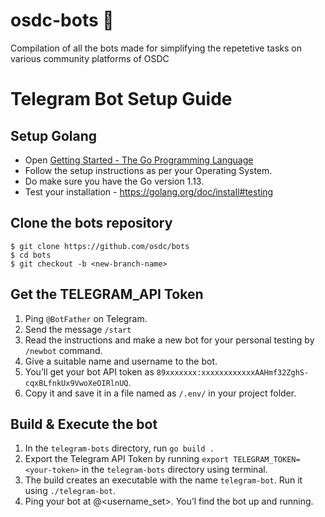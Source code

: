# osdc-bots 🤖

Compilation of all the bots made for simplifying the repetetive tasks on various community platforms of OSDC


# Telegram Bot Setup Guide
## Setup Golang
* Open [Getting Started - The Go Programming Language](https://golang.org/doc/install#install)
* Follow the setup instructions as per your Operating System.
* Do make sure you have the Go version 1.13.
* Test your installation - https://golang.org/doc/install#testing

## Clone the bots repository
```
$ git clone https://github.com/osdc/bots
$ cd bots
$ git checkout -b <new-branch-name>
```

## Get the TELEGRAM_API Token
1. Ping `@BotFather` on Telegram.
2. Send the message `/start`
3. Read the instructions and make a new bot for your personal testing by `/newbot` command.
4. Give a suitable name and username to the bot.
5. You’ll get your bot API token as `89xxxxxxx:xxxxxxxxxxxxAAHmf32ZghS-cqxBLfnkUx9VwoXeOIRlnUQ`.
6. Copy it and save it in a file named as `/.env/` in your project folder.

## Build & Execute the bot
1. In the `telegram-bots` directory, run `go build .`
2. Export the Telegram API Token by running `export TELEGRAM_TOKEN=<your-token>`  in the `telegram-bots` directory using terminal.
3. The build creates an executable with the name `telegram-bot`. Run it using `./telegram-bot`.
4. Ping your bot at @<username_set>. You’l find the bot up and running.










